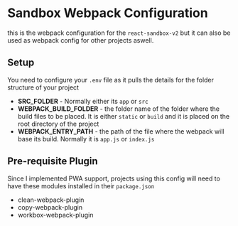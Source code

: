 # Sandbox Webpack Configuration

this is the webpack configuration for the `react-sandbox-v2` but it can also be used as webpack config for other projects aswell.

## Setup

You need to configure your `.env` file as it pulls the details for the folder structure of your project

* **SRC_FOLDER** - Normally either its `app` or `src`
* **WEBPACK_BUILD_FOLDER** - the folder name of the folder where the build files to be placed. It is either `static` or `build` and it is placed on the root directory of the project
* **WEBPACK_ENTRY_PATH** - the path of the file where the webpack will base its build. Normally it is `app.js` or `index.js`


## Pre-requisite Plugin

Since I implemented PWA support, projects using this config will need to have these modules installed in their `package.json`

* clean-webpack-plugin
* copy-webpack-plugin
* workbox-webpack-plugin
